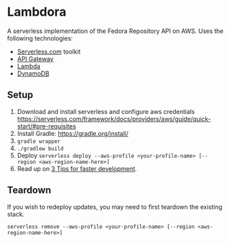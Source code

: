 # Lambdora
A serverless implementation of the Fedora Repository API on AWS. Uses the following technologies:
* [Serverless.com](https://serverless.com/) toolkit
* [API Gateway](https://aws.amazon.com/api-gateway/)
* [Lambda](https://aws.amazon.com/lambda/)
* [DynamoDB](https://aws.amazon.com/dynamodb/)

## Setup
1. Download and install serverless and configure aws credentials
   https://serverless.com/framework/docs/providers/aws/guide/quick-start/#pre-requisites
1. Install Gradle: https://gradle.org/install/
1. ``gradle wrapper``
1. ``./gradlew build``
1. Deploy 
   ``serverless deploy --aws-profile <your-profile-name> [--region <aws-region-name-here>]``
1. Read up on [3 Tips for faster development](https://serverless.com/blog/quick-tips-for-faster-serverless-development/).

## Teardown

If you wish to redeploy updates, you may need to first teardown the existing stack. 
```
serverless remove --aws-profile <your-profile-name> [--region <aws-region-name-here>]
```

